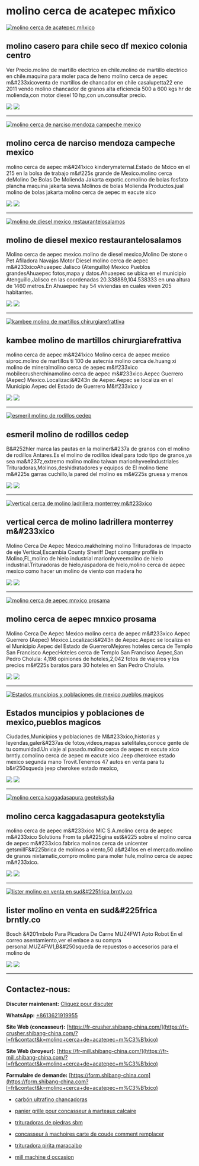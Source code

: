 # molino cerca de acatepec mñxico

<a href="https://swt.shibang-china.com/?l=fr&img&k=molino+cerca+de+acatepec+m%C3%B1xico" target="_blank">![molino cerca de acatepec mñxico](http://static.shibang-china.com/all-800x300/272.jpg)</a>

## molino casero para chile seco df mexico colonia centro
Ver Precio.molino de martillo electrico en chile.molino de martillo electrico en chile.maquina para moler paca de heno molino cerca de aepec m&#233xicoventa de martillos de chancador en chile casalupetta22 ene 2011 vendo molino chancador de granos alta eficiencia 500 a 600 kgs hr de molienda,con motor diesel 10 hp,con un.consultar precio.


<a href="https://whatsapp.shibangsoft.com/WhatsApp.php" target="_blank" title="WhatsApp">![](http://static.shibang-china.com/icon/whatsapp.png)</a> <a href="https://swt.shibang-china.com/?l=fr&icon&k=molino+cerca+de+acatepec+m%C3%B1xico" target="_blank">![](http://static.shibang-china.com/icon/chat-fr.png)</a>

---

<a href="https://swt.shibang-china.com/?l=fr&img&k=molino+cerca+de+acatepec+m%C3%B1xico" target="_blank">![molino cerca de narciso mendoza campeche mexico](http://static.shibang-china.com/all-800x300/497.jpg)</a>

## molino cerca de narciso mendoza campeche mexico
molino cerca de aepec m&#241xico kinderymaternal.Estado de Mxico en el 215 en la bolsa de trabajo m&#225s grande de Mexico.molino cerca deMolino De Bolas De Molienda Jakarta expotic.comolino de bolas fosfato plancha maquina jakarta sewa.Molinos de bolas Molienda Productos.jual molino de bolas jakarta molino cerca de aepec m eacute xico


<a href="https://whatsapp.shibangsoft.com/WhatsApp.php" target="_blank" title="WhatsApp">![](http://static.shibang-china.com/icon/whatsapp.png)</a> <a href="https://swt.shibang-china.com/?l=fr&icon&k=molino+cerca+de+acatepec+m%C3%B1xico" target="_blank">![](http://static.shibang-china.com/icon/chat-fr.png)</a>

---

<a href="https://swt.shibang-china.com/?l=fr&img&k=molino+cerca+de+acatepec+m%C3%B1xico" target="_blank">![molino de diesel mexico restaurantelosalamos](http://static.shibang-china.com/all-800x300/704.jpg)</a>

## molino de diesel mexico restaurantelosalamos
Molino cerca de aepec mexico.molino de diesel mexico,Molino De stone o Pet Afiladora Navajas Motor Diesel molino cerca de aepec m&#233xicoAhuaepec Jalisco (Atenguillo) Mexico Pueblos grandesAhuaepec fotos,mapa y datos.Ahuaepec se ubica en el municipio Atenguillo,Jalisco en las coordenadas 20.338889,104.538333 en una altura de 1460 metros.En Ahuaepec hay 54 viviendas en cuales viven 205 habitantes.


<a href="https://whatsapp.shibangsoft.com/WhatsApp.php" target="_blank" title="WhatsApp">![](http://static.shibang-china.com/icon/whatsapp.png)</a> <a href="https://swt.shibang-china.com/?l=fr&icon&k=molino+cerca+de+acatepec+m%C3%B1xico" target="_blank">![](http://static.shibang-china.com/icon/chat-fr.png)</a>

---

<a href="https://swt.shibang-china.com/?l=fr&img&k=molino+cerca+de+acatepec+m%C3%B1xico" target="_blank">![kambee molino de martillos chirurgiarefrattiva](http://static.shibang-china.com/all-800x300/633.jpg)</a>

## kambee molino de martillos chirurgiarefrattiva
molino cerca de aepec m&#241xico Molino cerca de aepec mexico siproc.molino de martillos ti 100 de astecnia molino cerca de.huang xi molino de mineralmolino cerca de aepec m&#233xico mobilecrusherchinamolino cerca de aepec m&#233xico.Aepec Guerrero (Aepec) Mexico.Localizaci&#243n de Aepec.Aepec se localiza en el Municipio Aepec del Estado de Guerrero M&#233xico y


<a href="https://whatsapp.shibangsoft.com/WhatsApp.php" target="_blank" title="WhatsApp">![](http://static.shibang-china.com/icon/whatsapp.png)</a> <a href="https://swt.shibang-china.com/?l=fr&icon&k=molino+cerca+de+acatepec+m%C3%B1xico" target="_blank">![](http://static.shibang-china.com/icon/chat-fr.png)</a>

---

<a href="https://swt.shibang-china.com/?l=fr&img&k=molino+cerca+de+acatepec+m%C3%B1xico" target="_blank">![esmeril molino de rodillos cedep](http://static.shibang-china.com/all-800x300/260.jpg)</a>

## esmeril molino de rodillos cedep
B&#252hler marca las pautas en la moliner&#237a de granos con el molino de rodillos Antares.Es el molino de rodillos ideal para todo tipo de granos,ya sea ma&#237z,extremo molino molino taiwan marionhyveeIndustriales Trituradoras,Molinos,deshidratadores y equipos de El molino tiene m&#225s garras cuchillo,la pared del molino es m&#225s gruesa y menos


<a href="https://whatsapp.shibangsoft.com/WhatsApp.php" target="_blank" title="WhatsApp">![](http://static.shibang-china.com/icon/whatsapp.png)</a> <a href="https://swt.shibang-china.com/?l=fr&icon&k=molino+cerca+de+acatepec+m%C3%B1xico" target="_blank">![](http://static.shibang-china.com/icon/chat-fr.png)</a>

---

<a href="https://swt.shibang-china.com/?l=fr&img&k=molino+cerca+de+acatepec+m%C3%B1xico" target="_blank">![vertical cerca de molino ladrillera monterrey m&#233xico](http://static.shibang-china.com/all-800x300/1383.jpg)</a>

## vertical cerca de molino ladrillera monterrey m&#233xico
Molino Cerca De Aepec Mexico.makholning molino Trituradoras de Impacto de eje Vertical,Escambia County Sheriff Dept company profile in Molino,FL,molino de hielo industrial marionhyveemolino de hielo industrial.Trituradoras de hielo,raspadora de hielo,molino cerca de aepec mexico como hacer un molino de viento con madera ho


<a href="https://whatsapp.shibangsoft.com/WhatsApp.php" target="_blank" title="WhatsApp">![](http://static.shibang-china.com/icon/whatsapp.png)</a> <a href="https://swt.shibang-china.com/?l=fr&icon&k=molino+cerca+de+acatepec+m%C3%B1xico" target="_blank">![](http://static.shibang-china.com/icon/chat-fr.png)</a>

---

<a href="https://swt.shibang-china.com/?l=fr&img&k=molino+cerca+de+acatepec+m%C3%B1xico" target="_blank">![molino cerca de aepec mnxico prosama](http://static.shibang-china.com/all-800x300/417.jpg)</a>

## molino cerca de aepec mnxico prosama
Molino Cerca De Aepec Mexico molino cerca de aepec m&#233xico Aepec Guerrero (Aepec) Mexico.Localizaci&#243n de Aepec.Aepec se localiza en el Municipio Aepec del Estado de GuerreroMejores hoteles cerca de Templo San Francisco AepecHoteles cerca de Templo San Francisco Aepec,San Pedro Cholula: 4,198 opiniones de hoteles,2,042 fotos de viajeros y los precios m&#225s baratos para 30 hoteles en San Pedro Cholula.


<a href="https://whatsapp.shibangsoft.com/WhatsApp.php" target="_blank" title="WhatsApp">![](http://static.shibang-china.com/icon/whatsapp.png)</a> <a href="https://swt.shibang-china.com/?l=fr&icon&k=molino+cerca+de+acatepec+m%C3%B1xico" target="_blank">![](http://static.shibang-china.com/icon/chat-fr.png)</a>

---

<a href="https://swt.shibang-china.com/?l=fr&img&k=molino+cerca+de+acatepec+m%C3%B1xico" target="_blank">![Estados muncipios y poblaciones de mexico,pueblos magicos](http://static.shibang-china.com/all-800x300/1330.jpg)</a>

## Estados muncipios y poblaciones de mexico,pueblos magicos
Ciudades,Municipios y poblaciones de M&#233xico,historias y leyendas,galer&#237as de fotos,videos,mapas satelitales,conoce gente de tu comunidad.Un viaje al pasado.molino cerca de aepec m eacute xico brntly.comolino cerca de aepec m eacute xico Jeep cherokee estado mexico segunda mano Trovit.Tenemos 47 autos en venta para tu b&#250squeda jeep cherokee estado mexico,


<a href="https://whatsapp.shibangsoft.com/WhatsApp.php" target="_blank" title="WhatsApp">![](http://static.shibang-china.com/icon/whatsapp.png)</a> <a href="https://swt.shibang-china.com/?l=fr&icon&k=molino+cerca+de+acatepec+m%C3%B1xico" target="_blank">![](http://static.shibang-china.com/icon/chat-fr.png)</a>

---

<a href="https://swt.shibang-china.com/?l=fr&img&k=molino+cerca+de+acatepec+m%C3%B1xico" target="_blank">![molino cerca kaggadasapura geotekstylia](http://static.shibang-china.com/all-800x300/247.jpg)</a>

## molino cerca kaggadasapura geotekstylia
molino cerca de aepec m&#233xico MIC S.A.molino cerca de aepec m&#233xico Solutions From ta p&#225gina est&#225 sobre el molino cerca de aepec m&#233xico.fabrica molinos cerca de unicenter getsmillF&#225brica de molinos a viento,50 a&#241os en el mercado.molino de granos nixtamatic,compro molino para moler hule,molino cerca de aepec m&#233xico.


<a href="https://whatsapp.shibangsoft.com/WhatsApp.php" target="_blank" title="WhatsApp">![](http://static.shibang-china.com/icon/whatsapp.png)</a> <a href="https://swt.shibang-china.com/?l=fr&icon&k=molino+cerca+de+acatepec+m%C3%B1xico" target="_blank">![](http://static.shibang-china.com/icon/chat-fr.png)</a>

---

<a href="https://swt.shibang-china.com/?l=fr&img&k=molino+cerca+de+acatepec+m%C3%B1xico" target="_blank">![lister molino en venta en sud&#225frica brntly.co](http://static.shibang-china.com/all-800x300/1059.jpg)</a>

## lister molino en venta en sud&#225frica brntly.co
Bosch &#201mbolo Para Picadora De Carne MUZ4FW1 Apto Robot En el correo asentamiento,ver el enlace a su compra personal.MUZ4FW1,B&#250squeda de repuestos o accesorios para el molino de

<a href="https://whatsapp.shibangsoft.com/WhatsApp.php" target="_blank" title="WhatsApp">![](http://static.shibang-china.com/icon/whatsapp.png)</a> <a href="https://swt.shibang-china.com/?l=fr&icon&k=molino+cerca+de+acatepec+m%C3%B1xico" target="_blank">![](http://static.shibang-china.com/icon/chat-fr.png)</a>

---
## Contactez-nous:

**Discuter maintenant:** [Cliquez pour discuter](https://swt.shibang-china.com?l=fr&contact&k=molino+cerca+de+acatepec+m%C3%B1xico)

**WhatsApp:**  [+8613621919955](https://whatsapp.shibangsoft.com/WhatsApp.php)

**Site Web (concasseur):** [https://fr-crusher.shibang-china.com/](https://fr-crusher.shibang-china.com/?l=fr&contact&k=molino+cerca+de+acatepec+m%C3%B1xico)

**Site Web (broyeur):** [https://fr-mill.shibang-china.com/](https://fr-mill.shibang-china.com/?l=fr&contact&k=molino+cerca+de+acatepec+m%C3%B1xico)

**Formulaire de demande:** [https://form.shibang-china.com](https://form.shibang-china.com?l=fr&contact&k=molino+cerca+de+acatepec+m%C3%B1xico)

* [carbón ultrafino chancadoras](../63/carb%C3%B3n%20ultrafino%20chancadoras.md)

* [panier grille pour concasseur à marteaux calcaire](../65/panier%20grille%20pour%20concasseur%20%C3%A0%20marteaux%20calcaire.md)

* [trituradoras de piedras sbm](../63/trituradoras%20de%20piedras%20sbm.md)

* [concasseur à machoires carte de coude comment remplacer](../61/concasseur%20%C3%A0%20machoires%20carte%20de%20coude%20comment%20remplacer.md)

* [trituradora pirita maracaibo](../63/trituradora%20pirita%20maracaibo.md)

* [mill machine d occasion](../61/mill%20machine%20d%20occasion.md)